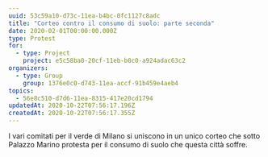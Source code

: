 ```yaml
---
uuid: 53c59a10-d73c-11ea-b4bc-0fc1127c8adc
title: "Corteo contro il consumo di suolo: parte seconda"
date: 2020-02-01T00:00:00.000Z
type: Protest
for:
  - type: Project
    project: e5c58ba0-20cf-11eb-b0c0-a924adac63c2
organizers:
  - type: Group
    group: 1376e0c0-d743-11ea-accf-91b459e4aeb4
topics:
  - 56e8c510-d7d6-11ea-8315-417e20cd1794
updatedAt: 2020-10-22T07:56:17.196Z
createdAt: 2020-10-22T07:56:17.355Z
---
```


I vari comitati per il verde di Milano si uniscono in un unico corteo che sotto Palazzo Marino protesta per il consumo di suolo che questa città soffre.
